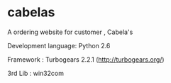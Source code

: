 cabelas
=======

A ordering website for customer , Cabela's

Development language: Python 2.6 

Framework : Turbogears 2.2.1 (http://turbogears.org/) 

3rd Lib : win32com
